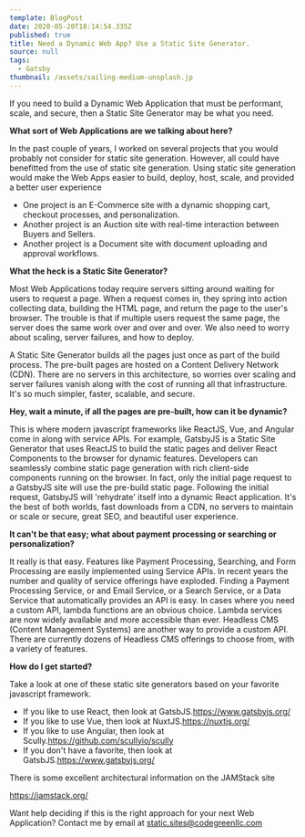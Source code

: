 ```yaml
---
template: BlogPost
date: 2020-05-20T18:14:54.335Z
published: true
title: Need a Dynamic Web App? Use a Static Site Generator.
source: null
tags:
  - Gatsby
thumbnail: /assets/sailing-medium-unsplash.jp
---
```


If you need to build a Dynamic Web Application that must be performant, scale, and secure, then a Static Site Generator may be what you need.

**What sort of Web Applications are we talking about here?**

In the past couple of years, I worked on several projects that you would probably not consider for static site generation. However, all could have benefitted from the use of static site generation. Using static site generation would make the Web Apps easier to build, deploy, host, scale, and provided a better user experience

- One project is an E-Commerce site with a dynamic shopping cart, checkout processes, and personalization.
- Another project is an Auction site with real-time interaction between Buyers and Sellers.
- Another project is a Document site with document uploading and approval workflows.

**What the heck is a Static Site Generator?**

Most Web Applications today require servers sitting around waiting for users to request a page. When a request comes in, they spring into action collecting data, building the HTML page, and return the page to the user's browser. The trouble is that if multiple users request the same page, the server does the same work over and over and over. We also need to worry about scaling, server failures, and how to deploy.

A Static Site Generator builds all the pages just once as part of the build process. The pre-built pages are hosted on a Content Delivery Network (CDN). There are no servers in this architecture, so worries over scaling and server failures vanish along with the cost of running all that infrastructure. It's so much simpler, faster, scalable, and secure.

**Hey, wait a minute, if all the pages are pre-built, how can it be dynamic?**

This is where modern javascript frameworks like ReactJS, Vue, and Angular come in along with service APIs. For example, GatsbyJS is a Static Site Generator that uses ReactJS to build the static pages and deliver React Components to the browser for dynamic features. Developers can seamlessly combine static page generation with rich client-side components running on the browser. In fact, only the initial page request to a GatsbyJS site will use the pre-build static page. Following the initial request, GatsbyJS will 'rehydrate' itself into a dynamic React application. It's the best of both worlds, fast downloads from a CDN, no servers to maintain or scale or secure, great SEO, and beautiful user experience.

**It can't be that easy; what about payment processing or searching or personalization?**

It really is that easy. Features like Payment Processing, Searching, and Form Processing are easily implemented using Service APIs. In recent years the number and quality of service offerings have exploded. Finding a Payment Processing Service, or and Email Service, or a Search Service, or a Data Service that automatically provides an API is easy. In cases where you need a custom API, lambda functions are an obvious choice. Lambda services are now widely available and more accessible than ever. Headless CMS (Content Management Systems) are another way to provide a custom API. There are currently dozens of Headless CMS offerings to choose from, with a variety of features.

**How do I get started?**

Take a look at one of these static site generators based on your favorite javascript framework.

- If you like to use React, then look at GatsbJS.<https://www.gatsbyjs.org/>
- If you like to use Vue, then look at NuxtJS.<https://nuxtjs.org/>
- If you like to use Angular, then look at Scully.<https://github.com/scullyio/scully>
- If you don't have a favorite, then look at GatsbJS.<https://www.gatsbyjs.org/>

There is some excellent architectural information on the JAMStack site

<https://jamstack.org/>

Want help deciding if this is the right approach for your next Web Application? Contact me by email at static.sites@codegreenllc.com

